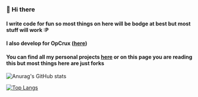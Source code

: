 ### 👋 Hi there 

#### I write code for fun so most things on here will be bodge at best but most stuff will work :P

#### I also develop for OpCrux ([here](https://www.opcrux.org))


#### You can find all my personal projects [here](https://github.com/CaffeineStudio) or on this page you are reading this but most things here are just forks

![Anurag's GitHub stats](https://github-readme-stats.vercel.app/api?username=Jettford&theme=default&show_icons=true)

[![Top Langs](https://github-readme-stats.vercel.app/api/top-langs/?username=Jettford&langs_count=8)](https://github.com/anuraghazra/github-readme-stats)
